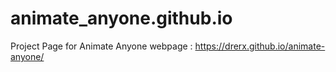 # animate_anyone.github.io
Project Page for Animate Anyone
webpage :
https://drerx.github.io/animate-anyone/

